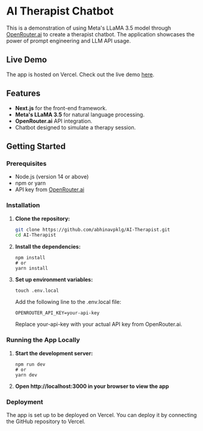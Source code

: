 # AI Therapist Chatbot

This is a demonstration of using Meta's LLaMA 3.5 model through [OpenRouter.ai](https://openrouter.ai/) to create a therapist chatbot. The application showcases the power of prompt engineering and LLM API usage.

## Live Demo

The app is hosted on Vercel. Check out the live demo [here](https://therapist-bot.vercel.app/).

## Features

- **Next.js** for the front-end framework.
- **Meta's LLaMA 3.5** for natural language processing.
- **OpenRouter.ai** API integration.
- Chatbot designed to simulate a therapy session.

## Getting Started

### Prerequisites

- Node.js (version 14 or above)
- npm or yarn
- API key from [OpenRouter.ai](https://openrouter.ai/)

### Installation

1. **Clone the repository:**

   ```bash
   git clone https://github.com/abhinavpklg/AI-Therapist.git
   cd AI-Therapist
   ```
2. **Install the dependencies:**
   ```
   npm install
   # or
   yarn install
   ```
3. **Set up environment variables:**
   ```
   touch .env.local
   ```

   Add the following line to the .env.local file:
   ```
   OPENROUTER_API_KEY=your-api-key
   ```
   Replace your-api-key with your actual API key from OpenRouter.ai.


### Running the App Locally

1. **Start the development server:**
   ```
   npm run dev
   # or
   yarn dev
   ```
2. **Open http://localhost:3000 in your browser to view the app**


### Deployment

   The app is set up to be deployed on Vercel. You can deploy it by connecting the GitHub repository to Vercel.

